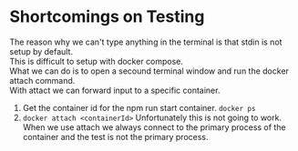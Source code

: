# Shortcomings on Testing
The reason why we can't type anything in the terminal is that stdin is not setup by default.  
This is difficult to setup with docker compose.  
What we can do is to open a secound terminal window and run the docker attach command.  
With attact we can forward input to a specific container.  
1. Get the container id for the npm run start container. ```docker ps```  
2. ```docker attach <containerId>```
Unfortunately this is not going to work.
When we use attach we always connect to the primary process of the container and the test is not the primary process.  
